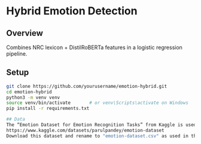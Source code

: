 # Hybrid Emotion Detection

## Overview
Combines NRC lexicon + DistilRoBERTa features in a logistic regression pipeline.

## Setup
```bash
git clone https://github.com/yourusername/emotion-hybrid.git
cd emotion-hybrid
python3 -m venv venv
source venv/bin/activate       # or venv\Scripts\activate on Windows
pip install -r requirements.txt

## Data
The “Emotion Dataset for Emotion Recognition Tasks” from Kaggle is used.
https://www.kaggle.com/datasets/parulpandey/emotion-dataset
Download this dataset and rename to "emotion-dataset.csv" as used in the code.
